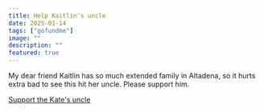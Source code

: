 ```yaml
---
title: Help Kaitlin's uncle
date: 2025-01-14
tags: ["gofundme"]
image: ""
description: ""
featured: true
---
```


My dear friend Kaitlin has so much extended family in Altadena, so it hurts extra bad to see
this hit her uncle. Please support him.

[Support the Kate's uncle](https://www.gofundme.com/f/grandfathers-home-after-fire-loss)
